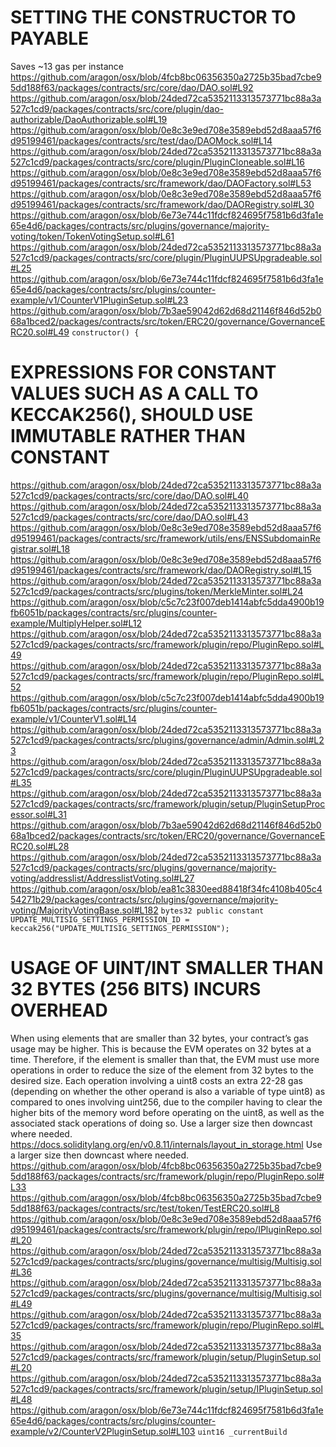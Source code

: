 # SETTING THE CONSTRUCTOR TO PAYABLE
Saves ~13 gas per instance
https://github.com/aragon/osx/blob/4fcb8bc06356350a2725b35bad7cbe95dd188f63/packages/contracts/src/core/dao/DAO.sol#L92
https://github.com/aragon/osx/blob/24ded72ca5352113313573771bc88a3a527c1cd9/packages/contracts/src/core/plugin/dao-authorizable/DaoAuthorizable.sol#L19
https://github.com/aragon/osx/blob/0e8c3e9ed708e3589ebd52d8aaa57f6d95199461/packages/contracts/src/test/dao/DAOMock.sol#L14
https://github.com/aragon/osx/blob/24ded72ca5352113313573771bc88a3a527c1cd9/packages/contracts/src/core/plugin/PluginCloneable.sol#L16
https://github.com/aragon/osx/blob/0e8c3e9ed708e3589ebd52d8aaa57f6d95199461/packages/contracts/src/framework/dao/DAOFactory.sol#L53
https://github.com/aragon/osx/blob/0e8c3e9ed708e3589ebd52d8aaa57f6d95199461/packages/contracts/src/framework/dao/DAORegistry.sol#L30
https://github.com/aragon/osx/blob/6e73e744c11fdcf824695f7581b6d3fa1e65e4d6/packages/contracts/src/plugins/governance/majority-voting/token/TokenVotingSetup.sol#L61
https://github.com/aragon/osx/blob/24ded72ca5352113313573771bc88a3a527c1cd9/packages/contracts/src/core/plugin/PluginUUPSUpgradeable.sol#L25
https://github.com/aragon/osx/blob/6e73e744c11fdcf824695f7581b6d3fa1e65e4d6/packages/contracts/src/plugins/counter-example/v1/CounterV1PluginSetup.sol#L23
https://github.com/aragon/osx/blob/7b3ae59042d62d68d21146f846d52b068a1bced2/packages/contracts/src/token/ERC20/governance/GovernanceERC20.sol#L49
`constructor() {`

#  EXPRESSIONS FOR CONSTANT VALUES SUCH AS A CALL TO KECCAK256(), SHOULD USE IMMUTABLE RATHER THAN CONSTANT
https://github.com/aragon/osx/blob/24ded72ca5352113313573771bc88a3a527c1cd9/packages/contracts/src/core/dao/DAO.sol#L40
https://github.com/aragon/osx/blob/24ded72ca5352113313573771bc88a3a527c1cd9/packages/contracts/src/core/dao/DAO.sol#L43
https://github.com/aragon/osx/blob/0e8c3e9ed708e3589ebd52d8aaa57f6d95199461/packages/contracts/src/framework/utils/ens/ENSSubdomainRegistrar.sol#L18
https://github.com/aragon/osx/blob/0e8c3e9ed708e3589ebd52d8aaa57f6d95199461/packages/contracts/src/framework/dao/DAORegistry.sol#L15
https://github.com/aragon/osx/blob/24ded72ca5352113313573771bc88a3a527c1cd9/packages/contracts/src/plugins/token/MerkleMinter.sol#L24
https://github.com/aragon/osx/blob/c5c7c23f007deb1414abfc5dda4900b19fb6051b/packages/contracts/src/plugins/counter-example/MultiplyHelper.sol#L12
https://github.com/aragon/osx/blob/24ded72ca5352113313573771bc88a3a527c1cd9/packages/contracts/src/framework/plugin/repo/PluginRepo.sol#L49
https://github.com/aragon/osx/blob/24ded72ca5352113313573771bc88a3a527c1cd9/packages/contracts/src/framework/plugin/repo/PluginRepo.sol#L52
https://github.com/aragon/osx/blob/c5c7c23f007deb1414abfc5dda4900b19fb6051b/packages/contracts/src/plugins/counter-example/v1/CounterV1.sol#L14
https://github.com/aragon/osx/blob/24ded72ca5352113313573771bc88a3a527c1cd9/packages/contracts/src/plugins/governance/admin/Admin.sol#L23
https://github.com/aragon/osx/blob/24ded72ca5352113313573771bc88a3a527c1cd9/packages/contracts/src/core/plugin/PluginUUPSUpgradeable.sol#L35
https://github.com/aragon/osx/blob/24ded72ca5352113313573771bc88a3a527c1cd9/packages/contracts/src/framework/plugin/setup/PluginSetupProcessor.sol#L31
https://github.com/aragon/osx/blob/7b3ae59042d62d68d21146f846d52b068a1bced2/packages/contracts/src/token/ERC20/governance/GovernanceERC20.sol#L28
https://github.com/aragon/osx/blob/24ded72ca5352113313573771bc88a3a527c1cd9/packages/contracts/src/plugins/governance/majority-voting/addresslist/AddresslistVoting.sol#L27
https://github.com/aragon/osx/blob/ea81c3830eed88418f34fc4108b405c454271b29/packages/contracts/src/plugins/governance/majority-voting/MajorityVotingBase.sol#L182
`bytes32 public constant UPDATE_MULTISIG_SETTINGS_PERMISSION_ID =
        keccak256("UPDATE_MULTISIG_SETTINGS_PERMISSION");`
# USAGE OF UINT/INT SMALLER THAN 32 BYTES (256 BITS) INCURS OVERHEAD
When using elements that are smaller than 32 bytes, your contract’s gas usage may be higher. This is because the EVM operates on 32 bytes at a time. Therefore, if the element is smaller than that, the EVM must use more operations in order to reduce the size of the element from 32 bytes to the desired size.
Each operation involving a uint8 costs an extra 22-28 gas (depending on whether the other operand is also a variable of type uint8) as compared to ones involving uint256, due to the compiler having to clear the higher bits of the memory word before operating on the uint8, as well as the associated stack operations of doing so. Use a larger size then downcast where needed.
https://docs.soliditylang.org/en/v0.8.11/internals/layout_in_storage.html
Use a larger size then downcast where needed.
https://github.com/aragon/osx/blob/4fcb8bc06356350a2725b35bad7cbe95dd188f63/packages/contracts/src/framework/plugin/repo/PluginRepo.sol#L33
https://github.com/aragon/osx/blob/4fcb8bc06356350a2725b35bad7cbe95dd188f63/packages/contracts/src/test/token/TestERC20.sol#L8
https://github.com/aragon/osx/blob/0e8c3e9ed708e3589ebd52d8aaa57f6d95199461/packages/contracts/src/framework/plugin/repo/IPluginRepo.sol#L20
https://github.com/aragon/osx/blob/24ded72ca5352113313573771bc88a3a527c1cd9/packages/contracts/src/plugins/governance/multisig/Multisig.sol#L36
https://github.com/aragon/osx/blob/24ded72ca5352113313573771bc88a3a527c1cd9/packages/contracts/src/plugins/governance/multisig/Multisig.sol#L49
https://github.com/aragon/osx/blob/24ded72ca5352113313573771bc88a3a527c1cd9/packages/contracts/src/framework/plugin/repo/PluginRepo.sol#L35
https://github.com/aragon/osx/blob/24ded72ca5352113313573771bc88a3a527c1cd9/packages/contracts/src/framework/plugin/setup/PluginSetup.sol#L20
https://github.com/aragon/osx/blob/24ded72ca5352113313573771bc88a3a527c1cd9/packages/contracts/src/framework/plugin/setup/IPluginSetup.sol#L48
https://github.com/aragon/osx/blob/6e73e744c11fdcf824695f7581b6d3fa1e65e4d6/packages/contracts/src/plugins/counter-example/v2/CounterV2PluginSetup.sol#L103
`uint16 _currentBuild`








